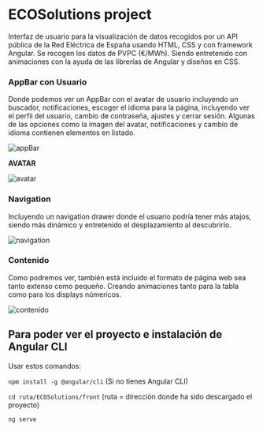 # ECOSolutions project
Interfaz de usuario para la visualización de datos recogidos por un API pública de la Red Eléctrica de España usando HTML, CSS y con framework Angular. Se recogen los datos de PVPC (€/MWh).
Siendo entretenido con animaciones con la ayuda de las librerías de Angular y diseños en CSS.

### AppBar con Usuario
Donde podemos ver un AppBar con el avatar de usuario incluyendo un buscador, notificaciones, escoger el idioma para la página, incluyendo ver el perfil del usuario, cambio de contraseña, ajustes y cerrar sesión. Algunas de las opciones como la imagen del avatar, notificaciones y cambio de idioma contienen elementos en listado.

![appBar](https://github.com/Araneth25/ECOSolutions/assets/97691182/763aee69-6cb3-4eb0-9ded-752593955695)

**AVATAR**

![avatar](https://github.com/Araneth25/ECOSolutions/assets/97691182/4bf79f26-a094-46e9-ae20-aac614522179)

### Navigation
Incluyendo un navigation drawer donde el usuario podría tener más atajos, siendo más dinámico y entretenido el desplazamiento al descubrirlo.

![navigation](https://github.com/Araneth25/ECOSolutions/assets/97691182/8541634f-f6dd-4c3c-893c-0c9087b23d30)

### Contenido
Como podremos ver, también está incluido el formato de página web sea tanto extenso como pequeño. Creando animaciones tanto para la tabla como para los displays númericos.

![contenido](https://github.com/Araneth25/ECOSolutions/assets/97691182/dce1ca46-01b8-4f91-994d-c08bc88adec3)

## Para poder ver el proyecto e instalación de Angular CLI
Usar estos comandos:  

`npm install -g @angular/cli` (Si no tienes Angular CLI)  

`cd ruta/ECOSolutions/front` (ruta = dirección donde ha sido descargado el proyecto)  

`ng serve`


